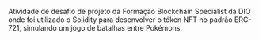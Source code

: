 Atividade de desafio de projeto da Formação Blockchain Specialist da DIO onde foi utilizado o Solidity para desenvolver o tóken NFT no padrão ERC-721, simulando um jogo de batalhas entre Pokémons.
